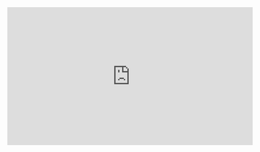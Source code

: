 <iframe width="560" height="315" src="https://www.youtube.com/embed/yR27oZp1wUk" title="YouTube video player" frameborder="0" allow="accelerometer; autoplay; clipboard-write; encrypted-media; gyroscope; picture-in-picture" allowfullscreen></iframe>
